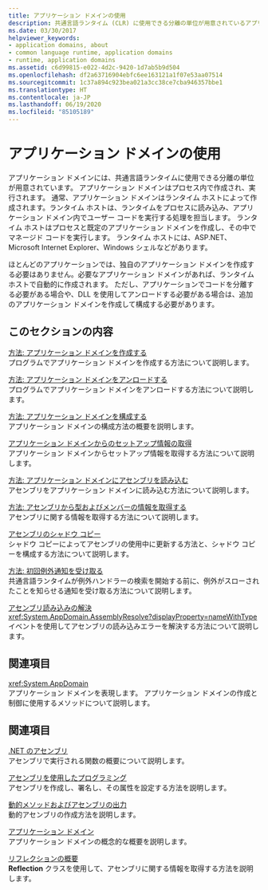 ```yaml
---
title: アプリケーション ドメインの使用
description: 共通言語ランタイム (CLR) に使用できる分離の単位が用意されているアプリケーション ドメインを使用します。 アプリケーション ドメインは、プロセス内で作成され、実行されます。
ms.date: 03/30/2017
helpviewer_keywords:
- application domains, about
- common language runtime, application domains
- runtime, application domains
ms.assetid: c6d99815-e022-4d2c-9420-1d7ab5b9d504
ms.openlocfilehash: df2a63716904ebfc6ee163121a1f07e53aa07514
ms.sourcegitcommit: 1c37a894c923bea021a3cc38ce7cba946357bbe1
ms.translationtype: HT
ms.contentlocale: ja-JP
ms.lasthandoff: 06/19/2020
ms.locfileid: "85105189"
---
```

# <a name="using-application-domains"></a>アプリケーション ドメインの使用

アプリケーション ドメインには、共通言語ランタイムに使用できる分離の単位が用意されています。 アプリケーション ドメインはプロセス内で作成され、実行されます。 通常、アプリケーション ドメインはランタイム ホストによって作成されます。ランタイム ホストは、ランタイムをプロセスに読み込み、アプリケーション ドメイン内でユーザー コードを実行する処理を担当します。 ランタイム ホストはプロセスと既定のアプリケーション ドメインを作成し、その中でマネージド コードを実行します。 ランタイム ホストには、ASP.NET、Microsoft Internet Explorer、Windows シェルなどがあります。  
  
ほとんどのアプリケーションでは、独自のアプリケーション ドメインを作成する必要はありません。必要なアプリケーション ドメインがあれば、ランタイム ホストで自動的に作成されます。 ただし、アプリケーションでコードを分離する必要がある場合や、DLL を使用してアンロードする必要がある場合は、追加のアプリケーション ドメインを作成して構成する必要があります。  
  
## <a name="in-this-section"></a>このセクションの内容  

[方法: アプリケーション ドメインを作成する](how-to-create-an-application-domain.md)  
プログラムでアプリケーション ドメインを作成する方法について説明します。  
  
[方法: アプリケーション ドメインをアンロードする](how-to-unload-an-application-domain.md)  
プログラムでアプリケーション ドメインをアンロードする方法について説明します。  
  
[方法: アプリケーション ドメインを構成する](how-to-configure-an-application-domain.md)  
アプリケーション ドメインの構成方法の概要を説明します。  
  
[アプリケーション ドメインからのセットアップ情報の取得](retrieve-setup-information.md)  
アプリケーション ドメインからセットアップ情報を取得する方法について説明します。  
  
[方法: アプリケーション ドメインにアセンブリを読み込む](how-to-load-assemblies-into-an-application-domain.md)  
アセンブリをアプリケーション ドメインに読み込む方法について説明します。  
  
[方法: アセンブリから型およびメンバーの情報を取得する](../reflection-and-codedom/get-type-member-information.md)  
アセンブリに関する情報を取得する方法について説明します。  
  
[アセンブリのシャドウ コピー](shadow-copy-assemblies.md)  
シャドウ コピーによってアセンブリの使用中に更新する方法と、シャドウ コピーを構成する方法について説明します。  
  
[方法: 初回例外通知を受け取る](how-to-receive-first-chance-exception-notifications.md)  
共通言語ランタイムが例外ハンドラーの検索を開始する前に、例外がスローされたことを知らせる通知を受け取る方法について説明します。  
  
[アセンブリ読み込みの解決](../../standard/assembly/resolve-loads.md)  
<xref:System.AppDomain.AssemblyResolve?displayProperty=nameWithType> イベントを使用してアセンブリの読み込みエラーを解決する方法について説明します。  
  
## <a name="reference"></a>関連項目  

<xref:System.AppDomain>  
アプリケーション ドメインを表現します。 アプリケーション ドメインの作成と制御に使用するメソッドについて説明します。  
  
## <a name="related-sections"></a>関連項目  
[.NET のアセンブリ](../../standard/assembly/index.md)  
アセンブリで実行される関数の概要について説明します。  
  
[アセンブリを使用したプログラミング](../../standard/assembly/index.md)  
アセンブリを作成し、署名し、その属性を設定する方法を説明します。  
  
[動的メソッドおよびアセンブリの出力](../reflection-and-codedom/emitting-dynamic-methods-and-assemblies.md)  
動的アセンブリの作成方法を説明します。  
  
[アプリケーション ドメイン](application-domains.md)  
アプリケーション ドメインの概念的な概要を説明します。  
  
[リフレクションの概要](../reflection-and-codedom/reflection.md)  
**Reflection** クラスを使用して、アセンブリに関する情報を取得する方法を説明します。
